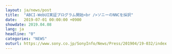 ```yaml
---
layout: ja/news/post
title:  "ABCI-WebUI実証プログラム開始<br />ソニーのNNCを採択"
date:   2019-07-01 00:00:00 +0900
showdate: 2019.04.08
lang: ja
headline: "0"
categories: "NEWS"
outurl: https://www.sony.co.jp/SonyInfo/News/Press/201904/19-032/index.html
---
```

